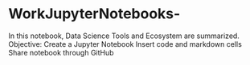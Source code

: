 # WorkJupyterNotebooks-
In this notebook, Data Science Tools and Ecosystem are summarized.
Objective:
Create a Jupyter Notebook
Insert code and markdown cells
Share notebook through GitHub
